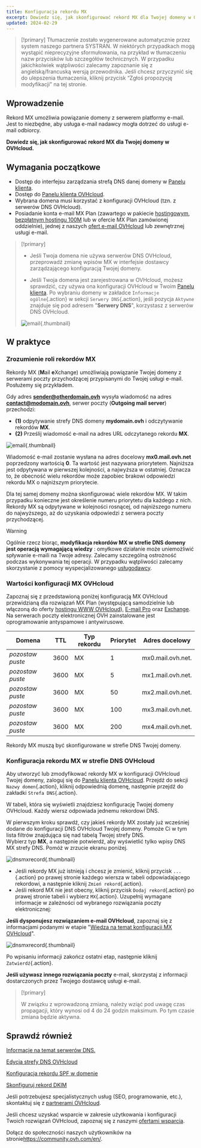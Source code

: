 ```yaml
---
title: Konfiguracja rekordu MX
excerpt: Dowiedz się, jak skonfigurować rekord MX dla Twojej domeny w OVHcloud
updated: 2024-02-29
---
```


> [!primary]
> Tłumaczenie zostało wygenerowane automatycznie przez system naszego partnera SYSTRAN. W niektórych przypadkach mogą wystąpić nieprecyzyjne sformułowania, na przykład w tłumaczeniu nazw przycisków lub szczegółów technicznych. W przypadku jakichkolwiek wątpliwości zalecamy zapoznanie się z angielską/francuską wersją przewodnika. Jeśli chcesz przyczynić się do ulepszenia tłumaczenia, kliknij przycisk “Zgłoś propozycję modyfikacji” na tej stronie.
>

## Wprowadzenie

Rekord MX umożliwia powiązanie domeny z serwerem platformy e-mail. Jest to niezbędne, aby usługa e-mail nadawcy mogła dotrzeć do usługi e-mail odbiorcy.

**Dowiedz się, jak skonfigurować rekord MX dla Twojej domeny w OVHcloud.**

## Wymagania początkowe

- Dostęp do interfejsu zarządzania strefą DNS danej domeny w [Panelu klienta](/links/manager).
- Dostęp do [Panelu klienta OVHcloud](/links/manager).
- Wybrana domena musi korzystać z konfiguracji OVHcloud (tzn. z serwerów DNS OVHcloud).
- Posiadanie konta e-mail MX Plan (zawartego w pakiecie [hostingowym](/links/web/hosting), [bezpłatnym hostingu 100M](/links/web/domains-free-hosting) lub w ofercie MX Plan zamówionej oddzielnie), jednej z naszych [ofert e-mail OVHcloud](/links/web/emails) lub zewnętrznej usługi e-mail.

> [!primary]
>
> - Jeśli Twoja domena nie używa serwerów DNS OVHcloud, przeprowadź zmianę wpisów MX w interfejsie dostawcy zarządzającego konfiguracją Twojej domeny.
>
> - Jeśli Twoja domena jest zarejestrowana w OVHcloud, możesz sprawdzić, czy używa ona konfiguracji OVHcloud w Twoim [Panelu klienta](/links/manager). Po wybraniu domeny w zakładce `Informacje ogólne`{.action} w sekcji `Serwery DNS`{.action}, jeśli pozycja `Aktywne` znajduje się pod adresem "**Serwery DNS**", korzystasz z serwerów DNS OVHcloud.
>
> ![email](images/dns-servers-enabled.png){.thumbnail}

## W praktyce

### Zrozumienie roli rekordów MX 

Rekordy MX (**M**ail **e**Xchange) umożliwiają powiązanie Twojej domeny z serwerami poczty przychodzącej przypisanymi do Twojej usługi e-mail. Posłużemy się przykładem.

Gdy adres **sender@otherdomain.ovh** wysyła wiadomość na adres **contact@modomain.ovh**, serwer poczty (**Outgoing mail server**) przechodzi:

- **(1)** odpytywanie strefy DNS domeny **mydomain.ovh** i odczytywanie rekordów **MX**.
- **(2)** Prześlij wiadomość e-mail na adres URL odczytanego rekordu **MX**.

![email](images/mx-dns-resolution.png){.thumbnail}

Wiadomość e-mail zostanie wysłana na adres docelowy **mx0.mail.ovh.net** poprzedzony wartością **0**. Ta wartość jest nazywana priorytetem. Najniższa jest odpytywana w pierwszej kolejności, a najwyższa w ostatniej. Oznacza to, że obecność wielu rekordów może zapobiec brakowi odpowiedzi rekordu MX o najniższym priorytecie.

Dla tej samej domeny można skonfigurować wiele rekordów MX. W takim przypadku konieczne jest określenie numeru priorytetu dla każdego z nich. Rekordy MX są odpytywane w kolejności rosnącej, od najniższego numeru do najwyższego, aż do uzyskania odpowiedzi z serwera poczty przychodzącej.

> [!warning]
>
> Ogólnie rzecz biorąc, **modyfikacja rekordów MX w strefie DNS domeny jest operacją wymagającą wiedzy** : omyłkowe działanie może uniemożliwić spływanie e-maili na Twoje adresy. Zalecamy szczególną ostrożność podczas wykonywania tej operacji.
> W przypadku wątpliwości zalecamy skorzystanie z pomocy wyspecjalizowanego [usługodawcy](/links/partner).

### Wartości konfiguracji MX OVHcloud <a name="mxovhcloud"></a>

Zapoznaj się z przedstawioną poniżej konfiguracją MX OVHcloud przewidzianą dla rozwiązań MX Plan (występującą samodzielnie lub włączoną do oferty [hostingu WWW OVHcloud](/links/web/hosting)), [E-mail Pro](https://www.ovhcloud.com/pl/emails/email-pro/) oraz [Exchange](/links/web/emails). Na serwerach poczty elektronicznej OVH zainstalowane jest oprogramowanie antyspamowe i antywirusowe.

|Domena|TTL|Typ rekordu|Priorytet|Adres docelowy|
|---|---|---|---|---|
|*pozostaw puste*|3600|MX|1|mx0.mail.ovh.net.|
|*pozostaw puste*|3600|MX|5|mx1.mail.ovh.net.|
|*pozostaw puste*|3600|MX|50|mx2.mail.ovh.net.|
|*pozostaw puste*|3600|MX|100|mx3.mail.ovh.net.|
|*pozostaw puste*|3600|MX|200|mx4.mail.ovh.net.|

Rekordy MX muszą być skonfigurowane w strefie DNS Twojej domeny.

### Konfiguracja rekordu MX w strefie DNS OVHcloud

Aby utworzyć lub zmodyfikować rekordy MX w konfiguracji OVHcloud Twojej domeny, zaloguj się do [Panelu klienta OVHcloud](/links/manager). Przejdź do sekcji `Nazwy domen`{.action}, kliknij odpowiednią domenę, następnie przejdź do zakładki `Strefa DNS`{.action}.

W tabeli, która się wyświetli znajdziesz konfigurację Twojej domeny OVHcloud. Każdy wiersz odpowiada jednemu rekordowi DNS.

W pierwszym kroku sprawdź, czy jakieś rekordy MX zostały już wcześniej dodane do konfiguracji DNS OVHcloud Twojej domeny. Pomoże Ci w tym lista filtrów znajdująca się nad tabelą Twojej strefy DNS.<br>
Wybierz typ **MX**, a następnie potwierdź, aby wyświetlić tylko wpisy DNS MX strefy DNS. Pomóż w zrzucie ekranu poniżej.

![dnsmxrecord](images/mx-entries-research.png){.thumbnail}

- Jeśli rekordy MX już istnieją i chcesz je zmienić, kliknij przycisk `...`{.action} po prawej stronie każdego wiersza w tabeli odpowiadającego rekordowi, a następnie kliknij `Zmień rekord`{.action}.
- Jeśli rekord MX nie jest obecny, kliknij przycisk `Dodaj rekord`{.action} po prawej stronie tabeli i wybierz `MX`{.action}. Uzupełnij wymagane informacje w zależności od wybranego rozwiązania poczty elektronicznej:

**Jeśli dysponujesz rozwiązaniem e-mail OVHcloud**, zapoznaj się z informacjami podanymi w etapie "[Wiedza na temat konfiguracji MX OVHcloud](#mxovhcloud)".

![dnsmxrecord](images/modify-a-dns-zone-record-mx-step-1.png){.thumbnail}

Po wpisaniu informacji zakończ ostatni etap, następnie kliknij `Zatwierdź`{.action}.

**Jeśli używasz innego rozwiązania poczty** e-mail, skorzystaj z informacji dostarczonych przez Twojego dostawcę usługi e-mail.

> [!primary]
>
> W związku z wprowadzoną zmianą, należy wziąć pod uwagę czas propagacji, który wynosi od 4 do 24 godzin maksimum. Po tym czasie zmiana będzie aktywna.
>

## Sprawdź również

[Informacje na temat serwerów DNS.](/pages/web_cloud/domains/dns_server_general_information)

[Edycja strefy DNS OVHcloud](/pages/web_cloud/domains/dns_zone_edit)

[Konfiguracja rekordu SPF w domenie](/pages/web_cloud/domains/dns_zone_spf)

[Skonfiguruj rekord DKIM](/pages/web_cloud/domains/dns_zone_dkim)

Jeśli potrzebujesz specjalistycznych usług (SEO, programowanie, etc.), skontaktuj się z [partnerami OVHcloud](https://partner.ovhcloud.com/pl/).

Jeśli chcesz uzyskać wsparcie w zakresie użytkowania i konfiguracji Twoich rozwiązań OVHcloud, zapoznaj się z naszymi [ofertami wsparcia](/links/support).

Dołącz do społeczności naszych użytkowników na stronie<https://community.ovh.com/en/>.